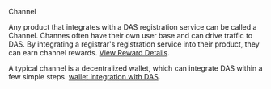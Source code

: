 Channel 

Any product that integrates with a DAS registration service can be called a Channel. Channes often have their own user base and can drive traffic to DAS. By integrating a registrar's registration service into their product, they can earn channel rewards. [View Reward Details](build-together.md).

A typical channel is a decentralized wallet, which can integrate DAS within a few simple steps. [wallet integration with DAS](../developers/wallet-integration.md).

